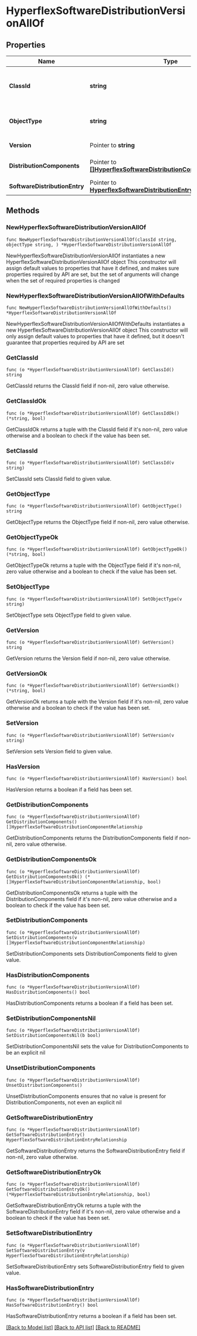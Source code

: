 # HyperflexSoftwareDistributionVersionAllOf

## Properties

Name | Type | Description | Notes
------------ | ------------- | ------------- | -------------
**ClassId** | **string** | The fully-qualified name of the instantiated, concrete type. This property is used as a discriminator to identify the type of the payload when marshaling and unmarshaling data. | [default to "hyperflex.SoftwareDistributionVersion"]
**ObjectType** | **string** | The fully-qualified name of the instantiated, concrete type. The value should be the same as the &#39;ClassId&#39; property. | [default to "hyperflex.SoftwareDistributionVersion"]
**Version** | Pointer to **string** | The HyperFlex Software Distribution version. | [optional] 
**DistributionComponents** | Pointer to [**[]HyperflexSoftwareDistributionComponentRelationship**](HyperflexSoftwareDistributionComponentRelationship.md) | An array of relationships to hyperflexSoftwareDistributionComponent resources. | [optional] 
**SoftwareDistributionEntry** | Pointer to [**HyperflexSoftwareDistributionEntryRelationship**](HyperflexSoftwareDistributionEntryRelationship.md) |  | [optional] 

## Methods

### NewHyperflexSoftwareDistributionVersionAllOf

`func NewHyperflexSoftwareDistributionVersionAllOf(classId string, objectType string, ) *HyperflexSoftwareDistributionVersionAllOf`

NewHyperflexSoftwareDistributionVersionAllOf instantiates a new HyperflexSoftwareDistributionVersionAllOf object
This constructor will assign default values to properties that have it defined,
and makes sure properties required by API are set, but the set of arguments
will change when the set of required properties is changed

### NewHyperflexSoftwareDistributionVersionAllOfWithDefaults

`func NewHyperflexSoftwareDistributionVersionAllOfWithDefaults() *HyperflexSoftwareDistributionVersionAllOf`

NewHyperflexSoftwareDistributionVersionAllOfWithDefaults instantiates a new HyperflexSoftwareDistributionVersionAllOf object
This constructor will only assign default values to properties that have it defined,
but it doesn't guarantee that properties required by API are set

### GetClassId

`func (o *HyperflexSoftwareDistributionVersionAllOf) GetClassId() string`

GetClassId returns the ClassId field if non-nil, zero value otherwise.

### GetClassIdOk

`func (o *HyperflexSoftwareDistributionVersionAllOf) GetClassIdOk() (*string, bool)`

GetClassIdOk returns a tuple with the ClassId field if it's non-nil, zero value otherwise
and a boolean to check if the value has been set.

### SetClassId

`func (o *HyperflexSoftwareDistributionVersionAllOf) SetClassId(v string)`

SetClassId sets ClassId field to given value.


### GetObjectType

`func (o *HyperflexSoftwareDistributionVersionAllOf) GetObjectType() string`

GetObjectType returns the ObjectType field if non-nil, zero value otherwise.

### GetObjectTypeOk

`func (o *HyperflexSoftwareDistributionVersionAllOf) GetObjectTypeOk() (*string, bool)`

GetObjectTypeOk returns a tuple with the ObjectType field if it's non-nil, zero value otherwise
and a boolean to check if the value has been set.

### SetObjectType

`func (o *HyperflexSoftwareDistributionVersionAllOf) SetObjectType(v string)`

SetObjectType sets ObjectType field to given value.


### GetVersion

`func (o *HyperflexSoftwareDistributionVersionAllOf) GetVersion() string`

GetVersion returns the Version field if non-nil, zero value otherwise.

### GetVersionOk

`func (o *HyperflexSoftwareDistributionVersionAllOf) GetVersionOk() (*string, bool)`

GetVersionOk returns a tuple with the Version field if it's non-nil, zero value otherwise
and a boolean to check if the value has been set.

### SetVersion

`func (o *HyperflexSoftwareDistributionVersionAllOf) SetVersion(v string)`

SetVersion sets Version field to given value.

### HasVersion

`func (o *HyperflexSoftwareDistributionVersionAllOf) HasVersion() bool`

HasVersion returns a boolean if a field has been set.

### GetDistributionComponents

`func (o *HyperflexSoftwareDistributionVersionAllOf) GetDistributionComponents() []HyperflexSoftwareDistributionComponentRelationship`

GetDistributionComponents returns the DistributionComponents field if non-nil, zero value otherwise.

### GetDistributionComponentsOk

`func (o *HyperflexSoftwareDistributionVersionAllOf) GetDistributionComponentsOk() (*[]HyperflexSoftwareDistributionComponentRelationship, bool)`

GetDistributionComponentsOk returns a tuple with the DistributionComponents field if it's non-nil, zero value otherwise
and a boolean to check if the value has been set.

### SetDistributionComponents

`func (o *HyperflexSoftwareDistributionVersionAllOf) SetDistributionComponents(v []HyperflexSoftwareDistributionComponentRelationship)`

SetDistributionComponents sets DistributionComponents field to given value.

### HasDistributionComponents

`func (o *HyperflexSoftwareDistributionVersionAllOf) HasDistributionComponents() bool`

HasDistributionComponents returns a boolean if a field has been set.

### SetDistributionComponentsNil

`func (o *HyperflexSoftwareDistributionVersionAllOf) SetDistributionComponentsNil(b bool)`

 SetDistributionComponentsNil sets the value for DistributionComponents to be an explicit nil

### UnsetDistributionComponents
`func (o *HyperflexSoftwareDistributionVersionAllOf) UnsetDistributionComponents()`

UnsetDistributionComponents ensures that no value is present for DistributionComponents, not even an explicit nil
### GetSoftwareDistributionEntry

`func (o *HyperflexSoftwareDistributionVersionAllOf) GetSoftwareDistributionEntry() HyperflexSoftwareDistributionEntryRelationship`

GetSoftwareDistributionEntry returns the SoftwareDistributionEntry field if non-nil, zero value otherwise.

### GetSoftwareDistributionEntryOk

`func (o *HyperflexSoftwareDistributionVersionAllOf) GetSoftwareDistributionEntryOk() (*HyperflexSoftwareDistributionEntryRelationship, bool)`

GetSoftwareDistributionEntryOk returns a tuple with the SoftwareDistributionEntry field if it's non-nil, zero value otherwise
and a boolean to check if the value has been set.

### SetSoftwareDistributionEntry

`func (o *HyperflexSoftwareDistributionVersionAllOf) SetSoftwareDistributionEntry(v HyperflexSoftwareDistributionEntryRelationship)`

SetSoftwareDistributionEntry sets SoftwareDistributionEntry field to given value.

### HasSoftwareDistributionEntry

`func (o *HyperflexSoftwareDistributionVersionAllOf) HasSoftwareDistributionEntry() bool`

HasSoftwareDistributionEntry returns a boolean if a field has been set.


[[Back to Model list]](../README.md#documentation-for-models) [[Back to API list]](../README.md#documentation-for-api-endpoints) [[Back to README]](../README.md)


